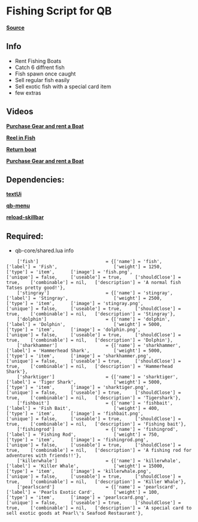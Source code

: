 # Fishing Script for QB

**[Source](https://github.com/Kuzkay/esx_AdvancedFishing)**

## Info
- Rent Fishing Boats 
- Catch 6 diffrent fish
- Fish spawn once caught
- Sell regular fish easily
- Sell exotic fish with a special card item
- few extras 

## Videos

**[Purchase Gear and rent a Boat](https://streamable.com/bymhyv)**

**[Reel in Fish](https://streamable.com/ml41rw)**

**[Return boat](https://streamable.com/ns3qeb)**

**[Purchase Gear and rent a Boat](https://streamable.com/5c8nm0)**



## Dependencies:
**[textUi](https://github.com/dojwun/textUi)**

**[qb-menu](https://github.com/qbcore-framework/qb-menu)**

**[reload-skillbar](https://github.com/Utinax/reload-skillbar)**

## Required:
- qb-core/shared.lua info
```
	['fish'] 			 		 	 = {['name'] = 'fish', 						['label'] = 'Fish',                     ['weight'] = 1250,      ['type'] = 'item',      ['image'] = 'fish.png',                 ['unique'] = false,     ['useable'] = true,     ['shouldClose'] = true,    ['combinable'] = nil,   ['description'] = 'A normal fish Tatses pretty good!'},
	['stingray'] 			     	 = {['name'] = 'stingray', 				    ['label'] = 'Stingray',            		['weight'] = 2500,      ['type'] = 'item',      ['image'] = 'stingray.png',         	['unique'] = false,     ['useable'] = true,     ['shouldClose'] = true,    ['combinable'] = nil,   ['description'] = 'Stingray'},
	['dolphin'] 			     	 = {['name'] = 'dolphin', 					['label'] = 'Dolphin',          		['weight'] = 5000,      ['type'] = 'item',      ['image'] = 'dolphin.png',       		['unique'] = false,     ['useable'] = true,     ['shouldClose'] = true,    ['combinable'] = nil,   ['description'] = 'Dolphin'},
	['sharkhammer'] 			     = {['name'] = 'sharkhammer', 				['label'] = 'Hammerhead Shark',         ['weight'] = 5000,      ['type'] = 'item',      ['image'] = 'sharkhammer.png',       	['unique'] = false,     ['useable'] = true,     ['shouldClose'] = true,    ['combinable'] = nil,   ['description'] = 'Hammerhead Shark'},
	['sharktiger'] 			     	 = {['name'] = 'sharktiger', 				['label'] = 'Tiger Shark',          	['weight'] = 5000,      ['type'] = 'item',      ['image'] = 'sharktiger.png',       	['unique'] = false,     ['useable'] = true,     ['shouldClose'] = true,    ['combinable'] = nil,   ['description'] = 'Tigershark'},
	['fishbait'] 			     	 = {['name'] = 'fishbait', 					['label'] = 'Fish Bait', 				['weight'] = 400, 		['type'] = 'item', 		['image'] = 'fishbait.png', 			['unique'] = false, 	['useable'] = true, 	['shouldClose'] = true,	   ['combinable'] = nil,   ['description'] = 'Fishing bait'},
	['fishingrod'] 			 		 = {['name'] = 'fishingrod', 				['label'] = 'Fishing Rod', 				['weight'] = 750, 		['type'] = 'item', 		['image'] = 'fishingrod.png', 			['unique'] = false, 	['useable'] = true, 	['shouldClose'] = true,	   ['combinable'] = nil,   ['description'] = 'A fishing rod for adventures with friends!!'},	
	['killerwhale'] 			 	 = {['name'] = 'killerwhale', 				['label'] = 'Killer Whale', 			['weight'] = 15000, 	['type'] = 'item', 		['image'] = 'killerwhale.png', 			['unique'] = false, 	['useable'] = true, 	['shouldClose'] = true,	   ['combinable'] = nil,   ['description'] = 'Killer Whale'},	
	['pearlscard'] 			 	 	 = {['name'] = 'pearlscard', 				['label'] = 'Pearls Exotic Card', 		['weight'] = 100, 		['type'] = 'item', 		['image'] = 'pearlscard.png', 			['unique'] = false, 	['useable'] = true, 	['shouldClose'] = true,	   ['combinable'] = nil,   ['description'] = 'A special card to sell exotic goods at Pearl\'s Seafood Restaurant'},	

 ``` 


